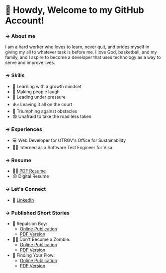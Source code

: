 # :cowboy_hat_face:	Howdy, Welcome to my GitHub Account!

### &#8594; About me

I am a hard worker who loves to learn, never quit, and prides myself in giving my all to whatever task is before me. I love God, basketball, and my family, and I aspire to become a developer that uses technology as a way to serve and improve lives.

### &#8594; Skills
- :monocle_face: Learning with a growth mindset
- :rofl: Making people laugh
- :thinking: Leading under pressure
- :bouncing_ball_man: Leaving it all on the court
- :triumph:	Triumphing against obstacles
- :fearful: Unafraid to take the road less taken

### &#8594; Experiences
- :computer: Web Developer for UTRGV's Office for Sustainability
- :technologist: Interned as a Software Test Engineer for Visa

### &#8594; Resume
- :office_worker:	[PDF Resume](https://github.com/snipergz/Resume/blob/main/Mike_Panuelos_Resume.pdf)
- :astonished: Digital Resume

### &#8594; Let's Connect
- :blue_book:	[LinkedIn](https://www.linkedin.com/in/mikepanuelos/)

### &#8594; Published Short Stories
- :space_invader: Repulsion Boy:
  - [Online Publication](https://www.utrgvrider.com/wp-content/uploads/2020/11/Oct.-26-PDF.pdf)
  - [PDF Version](https://github.com/snipergz/ShortStories/blob/main/Repulsion%20Boy%20(1).pdf)
- :zombie_man: Don't Become a Zombie:
  - [Online Publication](https://www.utrgvrider.com/wp-content/uploads/2021/04/April-5-PDF-1-1.pdf)
  - [PDF Version](https://github.com/snipergz/ShortStories/blob/main/Dont%20become%20a%20zombie.pdf)
- :musical_keyboard: Finding Your Flow:
  - [Online Publication](https://www.utrgvrider.com/msa-authors-corner/)
  - [PDF Version](https://github.com/snipergz/ShortStories/blob/main/Finding%20your%20Flow.pdf)
